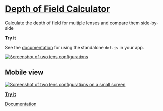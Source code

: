 # [Depth of Field Calculator](http://patik.com/dof/)

Calculate the depth of field for multiple lenses and compare them side-by-side

**[Try it](http://patik.com/dof/)**

See the [documentation](https://github.com/patik/dof/blob/master/docs/specifications.md) for using the standalone `dof.js` in your app.

[![Screenshot of two lens configurations](src/gui/about/images/screenshot-v0.0.3.png "Lens comparison")](http://patik.com/dof/#30;Panasonic%2025mm,25,f-1.4,mft;Olympus%2025mm,25,f-1.8,mft)

## Mobile view

[![Screenshot of two lens configurations on a small screen](src/gui/about/images/screenshot-v0.0.3-mobile.png "Lens comparison")](http://patik.com/dof/#30;Panasonic%2025mm,25,f-1.4,mft;Olympus%2025mm,25,f-1.8,mft)

**[Try it](http://patik.com/dof/)**

[Documentation](http://patik.com/dof/about/)
